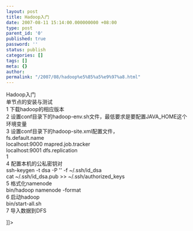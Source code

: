 ```yaml
---
layout: post
title: Hadoop入门
date: 2007-08-11 15:14:00.000000000 +08:00
type: post
parent_id: '0'
published: true
password: ''
status: publish
categories: []
tags: []
meta: {}
author: 
permalink: "/2007/08/hadoop%e5%85%a5%e9%97%a8.html"
---
```

Hadoop入门   
单节点的安装与测试  
1 下载hadoop的相应版本  
2 设置conf目录下的hadoop-env.sh文件，最低要求是要配置JAVA\_HOME这个环境变量  
3 设置conf目录下的hadoop-site.xml配置文件，  
<configuration>
<property>
<name>fs.default.name</name><br>
<value>localhost:9000</value>
</property>
<property>
<name>mapred.job.tracker</name><br>
<value>localhost:9001</value>
</property>
<property>
<name>dfs.replication</name><br>
<value>1</value>
</property>
</configuration>  
4 配置本机的公私密钥对  
ssh-keygen -t dsa -P '' -f ~/.ssh/id\_dsa  
cat ~/.ssh/id\_dsa.pub \>\> ~/.ssh/authorized\_keys  
5 格式化namenode  
bin/hadoop namenode -format  
6 启动hadoop  
bin/start-all.sh  
7 导入数据到DFS

]]\>


